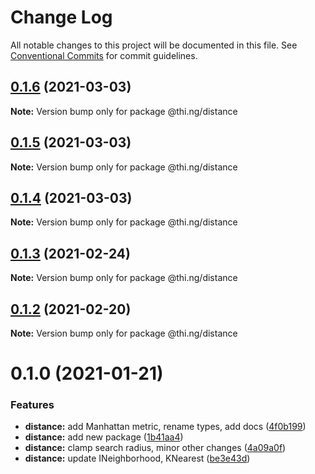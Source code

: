 # Change Log

All notable changes to this project will be documented in this file.
See [Conventional Commits](https://conventionalcommits.org) for commit guidelines.

## [0.1.6](https://github.com/thi-ng/umbrella/compare/@thi.ng/distance@0.1.5...@thi.ng/distance@0.1.6) (2021-03-03)

**Note:** Version bump only for package @thi.ng/distance





## [0.1.5](https://github.com/thi-ng/umbrella/compare/@thi.ng/distance@0.1.4...@thi.ng/distance@0.1.5) (2021-03-03)

**Note:** Version bump only for package @thi.ng/distance





## [0.1.4](https://github.com/thi-ng/umbrella/compare/@thi.ng/distance@0.1.3...@thi.ng/distance@0.1.4) (2021-03-03)

**Note:** Version bump only for package @thi.ng/distance





## [0.1.3](https://github.com/thi-ng/umbrella/compare/@thi.ng/distance@0.1.2...@thi.ng/distance@0.1.3) (2021-02-24)

**Note:** Version bump only for package @thi.ng/distance





## [0.1.2](https://github.com/thi-ng/umbrella/compare/@thi.ng/distance@0.1.1...@thi.ng/distance@0.1.2) (2021-02-20)

**Note:** Version bump only for package @thi.ng/distance





# 0.1.0 (2021-01-21)


### Features

* **distance:** add Manhattan metric, rename types, add docs ([4f0b199](https://github.com/thi-ng/umbrella/commit/4f0b1992ccd3ee76fce7d9c7a5433adb80b029a2))
* **distance:** add new package ([1b41aa4](https://github.com/thi-ng/umbrella/commit/1b41aa46a8e2228f69df400195a08d05d2a9f235))
* **distance:** clamp search radius, minor other changes ([4a09a0f](https://github.com/thi-ng/umbrella/commit/4a09a0f6e7ab8f2276daca58758f86b68a050caf))
* **distance:** update INeighborhood, KNearest ([be3e43d](https://github.com/thi-ng/umbrella/commit/be3e43dcaf6a25f6de0f6ffb9f241d2f09362ecb))
